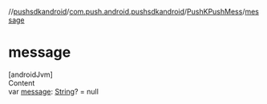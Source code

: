 //[pushsdkandroid](../../index.md)/[com.push.android.pushsdkandroid](../index.md)/[PushKPushMess](index.md)/[message](message.md)



# message  
[androidJvm]  
Content  
var [message](message.md): [String](https://kotlinlang.org/api/latest/jvm/stdlib/kotlin/-string/index.html)? = null  



